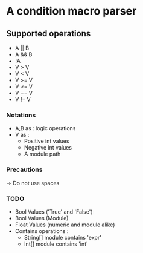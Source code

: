 # A condition macro parser

## Supported operations
 - A || B
 - A && B
 - !A
 - V > V
 - V < V
 - V >= V
 - V <= V
 - V == V
 - V != V

### Notations
 - A,B as : logic operations
 - V as :
   - Positive int values
   - Negative int values
   - A module path

### Precautions
 -> Do not use spaces

### TODO
 - Bool Values  ('True' and 'False')
 - Bool Values  (Module)
 - Float Values (numeric and module alike)
 - Contains operations :
   - String[] module contains 'expr'
   - Int[]    module contains 'int'